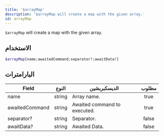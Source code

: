 ```yaml
---
title: '$arrayMap'
description: '$arrayMap will create a map with the given array.'
id: arrayMap
---
```


`$arrayMap` will create a map with the given array.

## الاستخدام

```php
$arrayMap[name;awaitedCommand;separator?;awaitData?]
```

## البارامترات

| Field          | النوع  | الديسكبربشين                 | مطلوب |
| -------------- | ------ | ---------------------------- |:-----:|
| name           | string | Array name.                  | true  |
| awaitedCommand | string | Awaited command to executed. | true  |
| separator?     | string | Separator.                   | false |
| awaitData?     | string | Awaited Data.                | false |